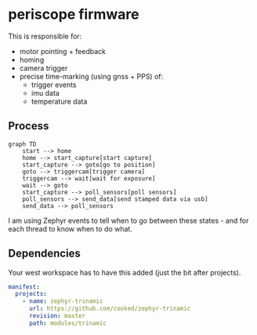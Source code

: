 # periscope firmware

This is responsible for:
- motor pointing + feedback
- homing
- camera trigger
- precise time-marking (using gnss + PPS) of:
  - trigger events
  - imu data
  - temperature data

## Process
```mermaid
graph TD
    start --> home
    home --> start_capture[start capture]
    start_capture --> goto[go to position]
    goto --> triggercam[trigger camera]
    triggercam --> wait[wait for exposure]
    wait --> goto
    start_capture --> poll_sensors[poll sensors]
    poll_sensors --> send_data[send stamped data via usb]
    send_data --> poll_sensors
```

I am using Zephyr events to tell when to go between these states - and for each thread to know when to do what.


## Dependencies
Your west workspace has to have this added (just the bit after projects).
```yaml
manifest:
  projects:
    - name: zephyr-trinamic
      url: https://github.com/cooked/zephyr-trinamic
      revision: master
      path: modules/trinamic
```